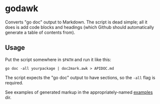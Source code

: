 # godawk

Converts "go doc" output to Markdown. The script is dead simple; all it does is add
code blocks and headings (which Github should automatically generate a table of
contents from).

## Usage

Put the script somewhere in `$PATH` and run it like this:

```
go doc -all yourpackage | doc2mark.awk > APIDOC.md 
```

The script expects the "go doc" output to have sections, so the `-all` flag is required.

See examples of generated markup in the appropriately-named [examples](./examples) dir.
